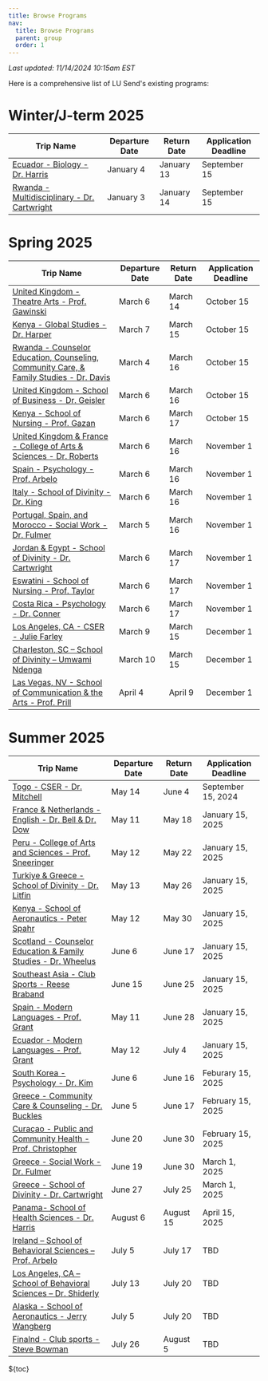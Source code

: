 ```yaml
---
title: Browse Programs
nav:
  title: Browse Programs
  parent: group
  order: 1
---
```

*Last updated: 11/14/2024 10:15am EST*

Here is a comprehensive list of LU Send's existing programs:

# Winter/J-term 2025 
| Trip Name                                                                                                                                                                                            | Departure Date  | Return Date  | Application Deadline     |
| ---------------------------------------------------------------------------------------------------------------------------------------------------------------------------------------------------- | --------------- | ------------ | ------------------------ |
| [Ecuador - Biology - Dr. Harris](https://liberty-sa.terradotta.com/index.cfm?FuseAction=Programs.ViewProgram&Program_ID=12471)                                                                       | January 4       | January 13   | September 15             |
| [Rwanda - Multidisciplinary - Dr. Cartwright](https://liberty-sa.terradotta.com/index.cfm?FuseAction=Programs.ViewProgram&Program_ID=12414)                                                          | January 3       | January 14   | September 15             |

# Spring 2025
| Trip Name                                                                                                                                                                                            | Departure Date  | Return Date  | Application Deadline     |
| ---------------------------------------------------------------------------------------------------------------------------------------------------------------------------------------------------- | --------------- | ------------ | ------------------------ |
| [United Kingdom - Theatre Arts - Prof. Gawinski](https://liberty-sa.terradotta.com/index.cfm?FuseAction=Programs.ViewProgram&Program_ID=12527)                                                       | March 6         | March 14     | October 15               |
| [Kenya - Global Studies - Dr. Harper](https://liberty-sa.terradotta.com/index.cfm?FuseAction=Programs.ViewProgram&Program_ID=12523)                                                                  | March 7         | March 15     | October 15               |
| [Rwanda - Counselor Education, Counseling, Community Care, & Family Studies - Dr. Davis](https://liberty-sa.terradotta.com/index.cfm?FuseAction=Programs.ViewProgram&Program_ID=12420)               | March 4         | March 16     | October 15               |
| [United Kingdom - School of Business - Dr. Geisler](https://liberty-sa.terradotta.com/index.cfm?FuseAction=Programs.ViewProgram&Program_ID=12528)                                                    | March 6         | March 16     | October 15               |
| [Kenya - School of Nursing - Prof. Gazan](https://liberty-sa.terradotta.com/index.cfm?FuseAction=Programs.ViewProgram&Program_ID=12408)                                                              | March 6         | March 17     | October 15               |
| [United Kingdom & France - College of Arts & Sciences - Dr. Roberts](https://liberty-sa.terradotta.com/index.cfm?FuseAction=Programs.ViewProgram&Program_ID=12504)                                   | March 6         | March 16     | November 1               |
| [Spain - Psychology - Prof. Arbelo](https://liberty-sa.terradotta.com/index.cfm?FuseAction=Programs.ViewProgram&Program_ID=12530)                                                                    | March 6         | March 16     | November 1               |
| [Italy - School of Divinity - Dr. King](https://liberty-sa.terradotta.com/index.cfm?FuseAction=Programs.ViewProgram&Program_ID=12531)                                                                | March 6         | March 16     | November 1               |
| [Portugal, Spain, and Morocco - Social Work - Dr. Fulmer](https://liberty-sa.terradotta.com/index.cfm?FuseAction=Programs.ViewProgram&Program_ID=12517)                                              | March 5         | March 16     | November 1               |
| [Jordan & Egypt - School of Divinity - Dr. Cartwright](https://liberty-sa.terradotta.com/index.cfm?FuseAction=Programs.ViewProgram&Program_ID=12516)                                                 | March 6         | March 17     | November 1               |
| [Eswatini - School of Nursing - Prof. Taylor](https://liberty-sa.terradotta.com/index.cfm?FuseAction=Programs.ViewProgram&Program_ID=12519)                                                          | March 6         | March 17     | November 1               |
| [Costa Rica - Psychology - Dr. Conner](https://liberty-sa.terradotta.com/index.cfm?FuseAction=Programs.ViewProgram&Program_ID=12444)                                                                 | March 6         | March 17     | November 1               |
| [Los Angeles, CA - CSER - Julie Farley](https://liberty-sa.terradotta.com/index.cfm?FuseAction=Programs.ViewProgram&Program_ID=12522)                                                                | March 9         | March 15     | December 1               |
| [Charleston, SC – School of Divinity – Umwami Ndenga ](https://liberty-sa.terradotta.com/index.cfm?FuseAction=Programs.ViewProgram&Program_ID=12543)                                                 | March 10        | March 15     | December 1               |
| [Las Vegas, NV - School of Communication & the Arts - Prof. Prill](https://liberty-sa.terradotta.com/index.cfm?FuseAction=Programs.ViewProgram&Program_ID=12513)                                     | April 4         | April 9      | December 1               |


# Summer 2025
| Trip Name                                                                                                                                                                                            | Departure Date  | Return Date  | Application Deadline     |
| ---------------------------------------------------------------------------------------------------------------------------------------------------------------------------------------------------- | --------------- | ------------ | ------------------------ |
| [Togo - CSER - Dr. Mitchell](https://liberty-sa.terradotta.com/index.cfm?FuseAction=Programs.ViewProgram&Program_ID=12510)                                                                           | May 14          | June 4       | September 15, 2024       |
| [France & Netherlands - English - Dr. Bell & Dr. Dow](https://liberty-sa.terradotta.com/index.cfm?FuseAction=Programs.ViewProgram&Program_ID=12429)                                                  | May 11          | May 18       | January 15, 2025         |
| [Peru - College of Arts and Sciences - Prof. Sneeringer ](https://liberty-sa.terradotta.com/index.cfm?FuseAction=Programs.ViewProgram&Program_ID=12540)                                              | May 12          | May 22       | January 15, 2025         |
| [Turkiye & Greece  - School of Divinity - Dr. Litfin](https://liberty-sa.terradotta.com/index.cfm?FuseAction=Programs.ViewProgram&Program_ID=12468)                                                  | May 13          | May 26       | January 15, 2025         |
| [Kenya - School of Aeronautics - Peter Spahr](https://liberty-sa.terradotta.com/index.cfm?FuseAction=Programs.ViewProgram&Program_ID=11969)                                                          | May 12          | May 30       | January 15, 2025         |
| [Scotland - Counselor Education & Family Studies - Dr. Wheelus](https://liberty-sa.terradotta.com/index.cfm?FuseAction=Programs.ViewProgram&Program_ID=12533)                                        | June 6          | June 17      | January 15, 2025         |
| [Southeast Asia - Club Sports - Reese Braband](https://liberty-sa.terradotta.com/index.cfm?FuseAction=Programs.ViewProgram&Program_ID=12538)                                                         | June 15         | June 25      | January 15, 2025         |
| [Spain - Modern Languages - Prof. Grant](https://liberty-sa.terradotta.com/index.cfm?FuseAction=Programs.ViewProgram&Program_ID=12537)                                                               | May 11          | June 28      | January 15, 2025         |
| [Ecuador - Modern Languages - Prof. Grant](https://liberty-sa.terradotta.com/index.cfm?FuseAction=Programs.ViewProgram&Program_ID=12097)                                                             | May 12          | July 4       | January 15, 2025         |
| [South Korea - Psychology - Dr. Kim](https://liberty-sa.terradotta.com/index.cfm?FuseAction=Programs.ViewProgram&Program_ID=12229)                                                                   | June 6          | June 16      | Feburary 15, 2025        |
| [Greece - Community Care & Counseling - Dr. Buckles ](https://liberty-sa.terradotta.com/index.cfm?FuseAction=Programs.ViewProgram&Program_ID=12532)                                                  | June 5          | June 17      | February 15, 2025        |
| [Curaçao  - Public and Community Health - Prof. Christopher](https://liberty-sa.terradotta.com/index.cfm?FuseAction=Programs.ViewProgram&Program_ID=12479)                                           | June 20         | June 30      | February 15, 2025        |
| [Greece - Social Work - Dr. Fulmer](https://liberty-sa.terradotta.com/index.cfm?FuseAction=Programs.ViewProgram&Program_ID=12535)                                                                    | June 19         | June 30      | March 1, 2025            |
| [Greece - School of Divinity - Dr. Cartwright ](https://liberty-sa.terradotta.com/index.cfm?FuseAction=Programs.ViewProgram&Program_ID=12534)                                                        | June 27         | July 25      | March 1, 2025            |
| [Panama- School of Health Sciences - Dr. Harris](https://liberty-sa.terradotta.com/index.cfm?FuseAction=Programs.ViewProgram&Program_ID=12368)                                                       | August 6        | August 15    | April 15, 2025           |
| [Ireland – School of Behavioral Sciences – Prof. Arbelo](https://liberty-sa.terradotta.com/index.cfm?FuseAction=Programs.ViewProgram&Program_ID=12541)                                               | July 5          | July 17      | TBD                      |
| [Los Angeles, CA – School of Behavioral Sciences – Dr. Shiderly](https://liberty-sa.terradotta.com/index.cfm?FuseAction=Programs.ViewProgram&Program_ID=12545)                                       | July 13         | July 20      | TBD                      |
| [Alaska - School of Aeronautics - Jerry Wangberg](https://liberty-sa.terradotta.com/index.cfm?FuseAction=Programs.ViewProgram&Program_ID=12486)                                                      | July 5          | July 20      | TBD                      |
| [Finalnd - Club sports - Steve Bowman](# "Coming Soon!")                                                                                                                                             | July 26         | August 5     | TBD                      |



${toc}
